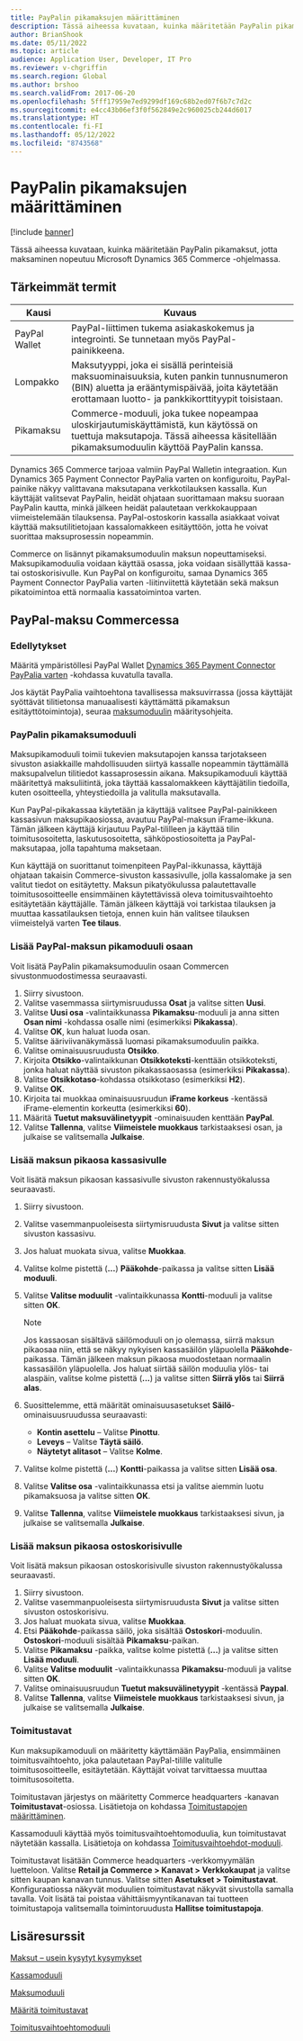 ```yaml
---
title: PayPalin pikamaksujen määrittäminen
description: Tässä aiheessa kuvataan, kuinka määritetään PayPalin pikamaksut, jotta maksaminen nopeutuu Microsoft Dynamics 365 Commerce -ohjelmassa.
author: BrianShook
ms.date: 05/11/2022
ms.topic: article
audience: Application User, Developer, IT Pro
ms.reviewer: v-chgriffin
ms.search.region: Global
ms.author: brshoo
ms.search.validFrom: 2017-06-20
ms.openlocfilehash: 5fff17959e7ed9299df169c68b2ed07f6b7c7d2c
ms.sourcegitcommit: e4cc43b06ef3f0f562849e2c960025cb244d6017
ms.translationtype: HT
ms.contentlocale: fi-FI
ms.lasthandoff: 05/12/2022
ms.locfileid: "8743568"
---
```

# <a name="configure-express-payments-for-paypal"></a>PayPalin pikamaksujen määrittäminen

[!include [banner](../includes/banner.md)]

Tässä aiheessa kuvataan, kuinka määritetään PayPalin pikamaksut, jotta maksaminen nopeutuu Microsoft Dynamics 365 Commerce -ohjelmassa.

## <a name="key-terms"></a>Tärkeimmät termit

| Kausi | Kuvaus |
|---|---|
| PayPal Wallet | PayPal-liittimen tukema asiakaskokemus ja integrointi. Se tunnetaan myös PayPal-painikkeena. |
| Lompakko | Maksutyyppi, joka ei sisällä perinteisiä maksuominaisuuksia, kuten pankin tunnusnumeron (BIN) aluetta ja erääntymispäivää, joita käytetään erottamaan luotto- ja pankkikorttityypit toisistaan. |
| Pikamaksu | Commerce-moduuli, joka tukee nopeampaa uloskirjautumiskäyttämistä, kun käytössä on tuettuja maksutapoja. Tässä aiheessa käsitellään pikamaksumoduulin käyttöä PayPalin kanssa. |

Dynamics 365 Commerce tarjoaa valmiin PayPal Walletin integraation. Kun Dynamics 365 Payment Connector PayPalia varten on konfiguroitu, PayPal-painike näkyy valittavana maksutapana verkkotilauksen kassalla. Kun käyttäjät valitsevat PayPalin, heidät ohjataan suorittamaan maksu suoraan PayPalin kautta, minkä jälkeen heidät palautetaan verkkokauppaan viimeistelemään tilauksensa. PayPal-ostoskorin kassalla asiakkaat voivat käyttää maksutilitietojaan kassalomakkeen esitäyttöön, jotta he voivat suorittaa maksuprosessin nopeammin.

Commerce on lisännyt pikamaksumoduulin maksun nopeuttamiseksi. Maksupikamoduulia voidaan käyttää osassa, joka voidaan sisällyttää kassa- tai ostoskorisivulle. Kun PayPal on konfiguroitu, samaa Dynamics 365 Payment Connector PayPalia varten -liitinviitettä käytetään sekä maksun pikatoimintoa että normaalia kassatoimintoa varten.

## <a name="paypal-checkout-in-commerce"></a>PayPal-maksu Commercessa

### <a name="prerequisites"></a>Edellytykset

Määritä ympäristöllesi PayPal Wallet [Dynamics 365 Payment Connector PayPalia varten](../paypal.md) -kohdassa kuvatulla tavalla.

Jos käytät PayPalia vaihtoehtona tavallisessa maksuvirrassa (jossa käyttäjät syöttävät tilitietonsa manuaalisesti käyttämättä pikamaksun esitäyttötoimintoja), seuraa [maksumoduulin](../payment-module.md) määritysohjeita.

### <a name="payment-express-module-with-paypal"></a>PayPalin pikamaksumoduuli

Maksupikamoduuli toimii tukevien maksutapojen kanssa tarjotakseen sivuston asiakkaille mahdollisuuden siirtyä kassalle nopeammin täyttämällä maksupalvelun tilitiedot kassaprosessin aikana. Maksupikamoduuli käyttää määritettyä maksuliitintä, joka täyttää kassalomakkeen käyttäjätilin tiedoilla, kuten osoitteella, yhteystiedoilla ja valitulla maksutavalla.

Kun PayPal-pikakassaa käytetään ja käyttäjä valitsee PayPal-painikkeen kassasivun maksupikaosiossa, avautuu PayPal-maksun iFrame-ikkuna. Tämän jälkeen käyttäjä kirjautuu PayPal-tililleen ja käyttää tilin toimitusosoitetta, laskutusosoitetta, sähköpostiosoitetta ja PayPal-maksutapaa, jolla tapahtuma maksetaan.

Kun käyttäjä on suorittanut toimenpiteen PayPal-ikkunassa, käyttäjä ohjataan takaisin Commerce-sivuston kassasivulle, jolla kassalomake ja sen valitut tiedot on esitäytetty. Maksun pikatyökulussa palautettavalle toimitusosoitteelle ensimmäinen käytettävissä oleva toimitusvaihtoehto esitäytetään käyttäjälle. Tämän jälkeen käyttäjä voi tarkistaa tilauksen ja muuttaa kassatilauksen tietoja, ennen kuin hän valitsee tilauksen viimeistelyä varten **Tee tilaus**.

### <a name="add-the-payment-express-module-with-paypal-to-a-fragment"></a>Lisää PayPal-maksun pikamoduuli osaan

Voit lisätä PayPalin pikamaksumoduulin osaan Commercen sivustonmuodostimessa seuraavasti.

1. Siirry sivustoon.
1. Valitse vasemmassa siirtymisruudussa **Osat** ja valitse sitten **Uusi**.
1. Valitse **Uusi osa** -valintaikkunassa **Pikamaksu**-moduuli ja anna sitten **Osan nimi** -kohdassa osalle nimi (esimerkiksi **Pikakassa**).
1. Valitse **OK**, kun haluat luoda osan.
1. Valitse ääriviivanäkymässä luomasi pikamaksumoduulin paikka.
1. Valitse ominaisuusruudusta **Otsikko**.
1. Kirjoita **Otsikko**-valintaikkunan **Otsikkoteksti**-kenttään otsikkoteksti, jonka haluat näyttää sivuston pikakassaosassa (esimerkiksi **Pikakassa**).
1. Valitse **Otsikkotaso**-kohdassa otsikkotaso (esimerkiksi **H2**).
1. Valitse **OK**.
1. Kirjoita tai muokkaa ominaisuusruudun **iFrame korkeus** -kentässä iFrame-elementin korkeutta (esimerkiksi **60**).
1. Määritä **Tuetut maksuvälinetyypit** -ominaisuuden kenttään **PayPal**.
1. Valitse **Tallenna**, valitse **Viimeistele muokkaus** tarkistaaksesi osan, ja julkaise se valitsemalla **Julkaise**.

### <a name="add-the-payment-express-fragment-to-the-checkout-page"></a>Lisää maksun pikaosa kassasivulle

Voit lisätä maksun pikaosan kassasivulle sivuston rakennustyökalussa seuraavasti.

1. Siirry sivustoon.
1. Valitse vasemmanpuoleisesta siirtymisruudusta **Sivut** ja valitse sitten sivuston kassasivu.
1. Jos haluat muokata sivua, valitse **Muokkaa**.
1. Valitse kolme pistettä (**...**) **Pääkohde**-paikassa ja valitse sitten **Lisää moduuli**.
1. Valitse **Valitse moduulit** -valintaikkunassa **Kontti**-moduuli ja valitse sitten **OK**.

    > [!NOTE]
    > Jos kassaosan sisältävä säilömoduuli on jo olemassa, siirrä maksun pikaosaa niin, että se näkyy nykyisen kassasäilön yläpuolella **Pääkohde**-paikassa. Tämän jälkeen maksun pikaosa muodostetaan normaalin kassasäilön yläpuolella. Jos haluat siirtää säilön moduulia ylös- tai alaspäin, valitse kolme pistettä (**...**) ja valitse sitten **Siirrä ylös** tai **Siirrä alas**.

1. Suosittelemme, että määrität ominaisuusasetukset **Säilö**-ominaisuusruudussa seuraavasti:

    - **Kontin asettelu** – Valitse **Pinottu**.
    - **Leveys** – Valitse **Täytä säilö**.
    - **Näytetyt alitasot** – Valitse **Kolme**.

1. Valitse kolme pistettä (**...**) **Kontti**-paikassa ja valitse sitten **Lisää osa**.
1. Valitse **Valitse osa** -valintaikkunassa etsi ja valitse aiemmin luotu pikamaksuosa ja valitse sitten **OK**.
1. Valitse **Tallenna**, valitse **Viimeistele muokkaus** tarkistaaksesi sivun, ja julkaise se valitsemalla **Julkaise**.

### <a name="add-the-payment-express-fragment-to-the-cart-page"></a>Lisää maksun pikaosa ostoskorisivulle

Voit lisätä maksun pikaosan ostoskorisivulle sivuston rakennustyökalussa seuraavasti.

1. Siirry sivustoon.
1. Valitse vasemmanpuoleisesta siirtymisruudusta **Sivut** ja valitse sitten sivuston ostoskorisivu.
1. Jos haluat muokata sivua, valitse **Muokkaa**.
1. Etsi **Pääkohde**-paikassa säilö, joka sisältää **Ostoskori**-moduulin. **Ostoskori**-moduuli sisältää **Pikamaksu**-paikan.
1. Valitse **Pikamaksu** -paikka, valitse kolme pistettä (**...**) ja valitse sitten **Lisää moduuli**.
1. Valitse **Valitse moduulit** -valintaikkunassa **Pikamaksu**-moduuli ja valitse sitten **OK**.
1. Valitse ominaisuusruudun **Tuetut maksuvälinetyypit** -kentässä **Paypal**.
1. Valitse **Tallenna**, valitse **Viimeistele muokkaus** tarkistaaksesi sivun, ja julkaise se valitsemalla **Julkaise**.

### <a name="modes-of-delivery"></a>Toimitustavat

Kun maksupikamoduuli on määritetty käyttämään PayPalia, ensimmäinen toimitusvaihtoehto, joka palautetaan PayPal-tilille valitulle toimitusosoitteelle, esitäytetään. Käyttäjät voivat tarvittaessa muuttaa toimitusosoitetta.

Toimitustavan järjestys on määritetty Commerce headquarters -kanavan **Toimitustavat**-osiossa. Lisätietoja on kohdassa [Toimitustapojen määrittäminen](/dynamicsax-2012/appuser-itpro/set-up-modes-of-delivery).

Kassamoduuli käyttää myös toimitusvaihtoehtomoduulia, kun toimitustavat näytetään kassalla. Lisätietoja on kohdassa [Toimitusvaihtoehdot-moduuli](../delivery-options-module.md).

Toimitustavat lisätään Commerce headquarters -verkkomyymälän luetteloon. Valitse **Retail ja Commerce \> Kanavat \> Verkkokaupat** ja valitse sitten kaupan kanavan tunnus. Valitse sitten **Asetukset \> Toimitustavat**. Konfiguraatiossa näkyvät moduulien toimitustavat näkyvät sivustolla samalla tavalla. Voit lisätä tai poistaa vähittäismyyntikanavan tai tuotteen toimitustapoja valitsemalla toimintoruudusta **Hallitse toimitustapoja**.

## <a name="additional-resources"></a>Lisäresurssit

[Maksut – usein kysytyt kysymykset](payments-retail.md)

[Kassamoduuli](../add-checkout-module.md)

[Maksumoduuli](../payment-module.md)

[Määritä toimitustavat](/dynamicsax-2012/appuser-itpro/set-up-modes-of-delivery)

[Toimitusvaihtoehtomoduuli](../delivery-options-module.md)
